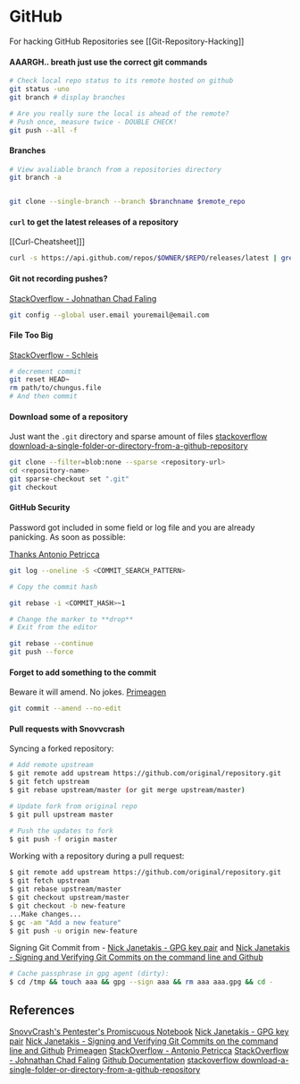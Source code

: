 # GitHub

For hacking GitHub Repositories see [[Git-Repository-Hacking]]
#### AAARGH.. breath just use the correct git commands

```bash
# Check local repo status to its remote hosted on github
git status -uno
git branch # display branches

# Are you really sure the local is ahead of the remote?
# Push once, measure twice - DOUBLE CHECK!
git push --all -f
```

#### Branches

```bash
# View avaliable branch from a repositories directory
git branch -a 


git clone --single-branch --branch $branchname $remote_repo
```

#### `curl` to get the latest releases of a repository

[[Curl-Cheatsheet]]]
```bash
curl -s https://api.github.com/repos/$OWNER/$REPO/releases/latest | grep "browser_download_url" | cut -d '"' -f 4
```
#### Git not recording pushes?
[StackOverflow - Johnathan Chad Faling](https://stackoverflow.com/questions/15289768/github-commits-arent-recorded-in-the-your-contributions-calendar#19384175)
```bash
git config --global user.email youremail@email.com 
```

#### File Too Big 

[StackOverflow - Schleis](https://stackoverflow.com/questions/20002557/how-to-remove-a-too-large-file-in-a-commit-when-my-branch-is-ahead-of-master-by)
```bash
# decrement commit
git reset HEAD~
rm path/to/chungus.file
# And then commit
```

#### Download some of a repository

Just want the `.git` directory and sparse amount of files [stackoverflow download-a-single-folder-or-directory-from-a-github-repository](https://stackoverflow.com/questions/7106012/download-a-single-folder-or-directory-from-a-github-repository)
```bash
git clone --filter=blob:none --sparse <repository-url>
cd <repository-name>
git sparse-checkout set ".git"
git checkout
```


#### GitHub Security

Password got included in some field or log file and you are already panicking. As soon as possible:

[Thanks Antonio Petricca](https://stackoverflow.com/questions/5099333/git-accidental-inclusion-of-password-how-do-i-fix-it#5099338i)
```bash
git log --oneline -S <COMMIT_SEARCH_PATTERN>

# Copy the commit hash

git rebase -i <COMMIT_HASH>~1

# Change the marker to **drop**
# Exit from the editor

git rebase --continue
git push --force
```

#### Forget to add something to the commit 
Beware it will amend. No jokes. [Primeagen](https://www.youtube.com/c/ThePrimeagen)
```bash
git commit --amend --no-edit
```

#### Pull requests with Snovvcrash

Syncing a forked repository:
```bash
# Add remote upstream
$ git remote add upstream https://github.com/original/repository.git
$ git fetch upstream
$ git rebase upstream/master (or git merge upstream/master)

# Update fork from original repo
$ git pull upstream master

# Push the updates to fork
$ git push -f origin master
```

Working with a repository during a pull request:
```bash
$ git remote add upstream https://github.com/original/repository.git
$ git fetch upstream
$ git rebase upstream/master
$ git checkout upstream/master
$ git checkout -b new-feature
...Make changes...
$ gc -am "Add a new feature"
$ git push -u origin new-feature
```

Signing Git Commit from - [Nick Janetakis - GPG key pair](https://www.youtube.com/watch?v=1vVIpIvboSg) and [Nick Janetakis - Signing and Verifying Git Commits on the command line and Github](https://www.youtube.com/watch?v=4166ExAnxmo)
```bash
# Cache passphrase in gpg agent (dirty):
$ cd /tmp && touch aaa && gpg --sign aaa && rm aaa aaa.gpg && cd -
```

## References

[SnovvCrash's Pentester's Promiscuous Notebook](https://ppn.snovvcrash.rocks/admin/git)
[Nick Janetakis - GPG key pair](https://www.youtube.com/watch?v=1vVIpIvboSg)
[Nick Janetakis - Signing and Verifying Git Commits on the command line and Github](https://www.youtube.com/watch?v=4166ExAnxmo)
[Primeagen](https://www.youtube.com/c/ThePrimeagen)
[StackOverflow - Antonio Petricca](https://stackoverflow.com/questions/5099333/git-accidental-inclusion-of-password-how-do-i-fix-it#5099338i)
[StackOverflow - Johnathan Chad Faling](https://stackoverflow.com/questions/15289768/github-commits-arent-recorded-in-the-your-contributions-calendar#19384175)
[Github Documentation](https://docs.github.com/en)
[stackoverflow download-a-single-folder-or-directory-from-a-github-repository](https://stackoverflow.com/questions/7106012/download-a-single-folder-or-directory-from-a-github-repository)
